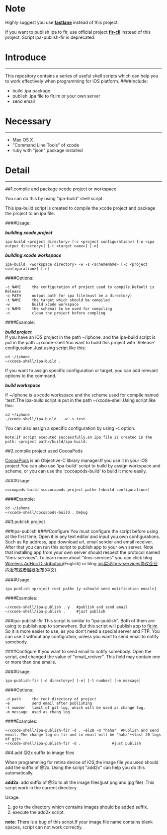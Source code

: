 
Note
=====

Highly suggest you use [**fastlane**](https://github.com/fastlane/fastlane) instead of this project.

If you want to publish ipa to fir, use official project [**fir-cli**](https://github.com/FIRHQ/fir-cli) instead of this project. Script ipa-publish-fir is deprecated.

Introduce
======
----

This repository contains a series of useful shell scripts which can help you to work effectively when programming for iOS platform.
####Include:
* build .ipa package
* publish .ipa file to fir.im or your own server
* send email



Necessary
===========

-----

* Mac OS X
* "Command Line Tools" of xcode
* ruby with "json" package installed



Detail
===========

----

##1.compile and package xcode project or workspace

You can do this by using "ipa-build" shell script.

This ipa-build script is created to compile the xcode project and package the project to an ipa file.

####Usage: 

***building xcode project***

	ipa-build <project directory> [-c <project configuration>] [-o <ipa output directory>] [-t <target name>] [-n]

***building xcode workspace***

	ipa-build  <workspace directory> -w -s <schemeName> [-c <project configuration>] [-n]

####Options:

	-c NAME		the configuration of project used to compile.Default is Release
	-o PATH		output path for ipa file(must be a directory)
	-t NAME		the target which should be compiled
	-w			build xcode workspace	
	-s NAME		the schemal to be used for compiling
	-n			clean the project before compling

####Example:

***build project***
​    
If you have an iOS project in the path ~/iphone, and the ipa-build script is put in the path ~/xcode-shell.You want to build this project with 'Release' configuration.Just using script like this:

	cd ~/iphone
	~/xcode-shell/ipa-build .

If you want to assign specific configuration or target, you can add relevant options to the command.

***build workspace***

If ~/iphone is a xcode workspace and the scheme used for compile named 'test'.The ipa-build script is put in the path ~/xcode-shell.Using script like this:

	cd ~/iphone
	~/xcode-shell/ipa-build . -w -s test

You can also assign a specific configuration by using -c option.


	Note:If script executed successfully,an ipa file is created in the path: <project path>/build/ipa-build.

##2.compile project used CocoaPods

[CocoaPods](https://github.com/CocoaPods/CocoaPods) is an Objective-C library manager.If you use it in your iOS project.You can also use 'ipa-build' script to build by assign workspace and scheme, or you can use the 'cocoapods-build' to build it more easily.

####Usage:

	cocoapods-build <cococapods project path> [<build configuration>] 

####Example:

	cd ~/iphone
	~/xcode-shell/cocoapods-build . Debug


##3.publish project

###ipa-publish
####Configure
You must configure the script before using at the first time. Open it in any text editor and input you own configurations. Such as ftp address, app download url, email sender and email receiver. After that you can run this script to publish app to your own server.
Note that installing app from your own server should respect the protocol named "itms-services". To learn more about "itms-services" you can click blog [Wireless AdHoc Distribution](http://gknops.github.io/adHocGenerate/)(English) or blog [ios实现itms-services协议企业内发布或者越狱发布](http://blog.csdn.net/wyq5119275/article/details/16946009)(中文).

####Usage:

	ipa-publish <project root path> [y <should send notification email>]

####Examples:

    ~/xcode-shell/ipa-publish . y   #publish and send email
    ~/xcode-shell/ipa-publish .     #just publish


###ipa-publish-fir
This script is similar to "ipa-publish". Both of them are using to publish app to somewhere. But this script will publish app to [fir.im](http://fir.im). So it is more easier to use, as you don't need a special server and FTP. You can use it without any configration, unless you want to send email to notify somebody.

####Configure
If you want to send email to notify somebody. Open the script, and changed the value of "email_reciver". This field may contain one or more than one emails.


####Usage:

	ipa-publish-fir [-d directory>] [-e] [-l number] [-m message]

####Options:

	-d path		the root directory of project
	-e			send email after publishing
	-l number	limit of git log, which will be used as change log.
	-m message	used as chang log


####Examples:

    ~/xcode-shell/ipa-publish-fir -d . -el20 -m "haha"	#Publish and send email. The change log on fir and in email will be "haha"+<last 20 logs of git>
    ~/xcode-shell/ipa-publish-fir -d .     			#just publish


##4.add @2x suffix to image files

When programming for retina device of iOS,the image file you used should add the suffix of @2x. Using the script "add2x" can help you do this automatically.

**add2x**: add suffix of @2x to all the image files(just png and jpg file) .This script work in the current directory.

Usage:    
1. go to the directory which contains images should be added suffix.    
2. execute the add2x script.

**note**: There is a bug of this script.If your image file name contains blank spaces, script can not work correctly.





